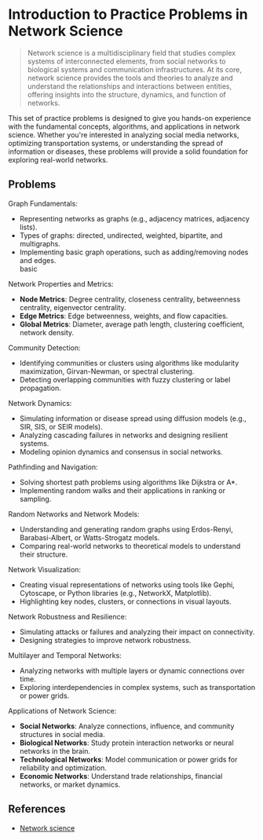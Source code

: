 # Introduction to Practice Problems in Network Science  

> Network science is a multidisciplinary field that studies complex systems of interconnected elements, from social networks to biological systems and communication infrastructures. At its core, network science provides the tools and theories to analyze and understand the relationships and interactions between entities, offering insights into the structure, dynamics, and function of networks.  

This set of practice problems is designed to give you hands-on experience with the fundamental concepts, algorithms, and applications in network science. Whether you're interested in analyzing social media networks, optimizing transportation systems, or understanding the spread of information or diseases, these problems will provide a solid foundation for exploring real-world networks.  

## Problems

Graph Fundamentals:

- Representing networks as graphs (e.g., adjacency matrices, adjacency lists).  
- Types of graphs: directed, undirected, weighted, bipartite, and multigraphs.  
- Implementing basic graph operations, such as adding/removing nodes and edges.  
basic

Network Properties and Metrics:

- **Node Metrics**: Degree centrality, closeness centrality, betweenness centrality, eigenvector centrality.  
- **Edge Metrics**: Edge betweenness, weights, and flow capacities.  
- **Global Metrics**: Diameter, average path length, clustering coefficient, network density.  

Community Detection:

- Identifying communities or clusters using algorithms like modularity maximization, Girvan-Newman, or spectral clustering.  
- Detecting overlapping communities with fuzzy clustering or label propagation.  

Network Dynamics:

- Simulating information or disease spread using diffusion models (e.g., SIR, SIS, or SEIR models).  
- Analyzing cascading failures in networks and designing resilient systems.  
- Modeling opinion dynamics and consensus in social networks.  

Pathfinding and Navigation:

- Solving shortest path problems using algorithms like Dijkstra or A*.  
- Implementing random walks and their applications in ranking or sampling.  

Random Networks and Network Models:

- Understanding and generating random graphs using Erdos-Renyi, Barabasi-Albert, or Watts-Strogatz models.  
- Comparing real-world networks to theoretical models to understand their structure.  

Network Visualization:

- Creating visual representations of networks using tools like Gephi, Cytoscape, or Python libraries (e.g., NetworkX, Matplotlib).  
- Highlighting key nodes, clusters, or connections in visual layouts.  

Network Robustness and Resilience:

- Simulating attacks or failures and analyzing their impact on connectivity.  
- Designing strategies to improve network robustness.  

Multilayer and Temporal Networks:

- Analyzing networks with multiple layers or dynamic connections over time.  
- Exploring interdependencies in complex systems, such as transportation or power grids.  

Applications of Network Science:

- **Social Networks**: Analyze connections, influence, and community structures in social media.  
- **Biological Networks**: Study protein interaction networks or neural networks in the brain.  
- **Technological Networks**: Model communication or power grids for reliability and optimization.  
- **Economic Networks**: Understand trade relationships, financial networks, or market dynamics.  

## References

- [Network science](https://en.wikipedia.org/wiki/Network_science)
